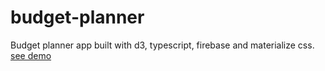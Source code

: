 # budget-planner
Budget planner app built with d3, typescript, firebase and materialize css. [see demo](https://prztrz.github.io/budget-planner/)
